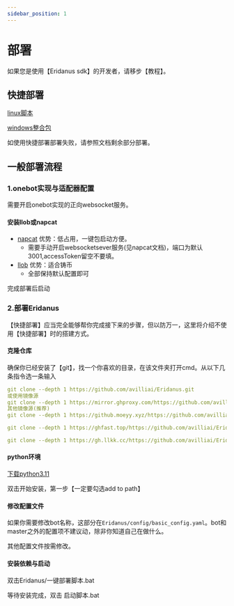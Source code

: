 ```yaml
---
sidebar_position: 1
---
```

# 部署
如果您是使用【Eridanus sdk】的开发者，请移步【教程】。
## 快捷部署
[linux脚本](https://gitee.com/laixi_lingdun/eridanus_deploy)

[windows整合包](https://github.com/avilliai/Eridanus/releases)

如使用快捷部署部署失败，请参照文档剩余部分部署。
## 一般部署流程
### 1.onebot实现与适配器配置
需要开启onebot实现的正向websocket服务。
#### 安装llob或napcat
- [napcat](https://napneko.github.io/) 优势：低占用，一键包启动方便。
  - 需要手动开启websocketsever服务(见napcat文档)，端口为默认3001,accessToken留空不要填。
- [llob](https://llonebot.github.io/zh-CN/guide/getting-started) 优势：适合铸币
  - 全部保持默认配置即可

完成部署后启动
### 2.部署Eridanus
【快捷部署】应当完全能够帮你完成接下来的步骤，但以防万一，这里将介绍不使用【快捷部署】时的搭建方式。
#### 克隆仓库 
确保你已经安装了【git】，找一个你喜欢的目录，在该文件夹打开cmd。从以下几条指令选一条输入
```yaml
git clone --depth 1 https://github.com/avilliai/Eridanus.git
或使用镜像源
git clone --depth 1 https://mirror.ghproxy.com/https://github.com/avilliai/Eridanus.git
其他镜像源(推荐)
git clone --depth 1 https://github.moeyy.xyz/https://github.com/avilliai/Eridanus.git

git clone --depth 1 https://ghfast.top/https://github.com/avilliai/Eridanus.git

git clone --depth 1 https://gh.llkk.cc/https://github.com/avilliai/Eridanus.git
```
#### python环境
[下载python3.11](https://mirrors.huaweicloud.com/python/3.11.0/python-3.11.0-amd64.exe)

双击开始安装，第一步【一定要勾选add to path】
#### 修改配置文件
如果你需要修改bot名称，这部分在`Eridanus/config/basic_config.yaml`。bot和master之外的配置项不建议动，除非你知道自己在做什么。

其他配置文件按需修改。
#### 安装依赖与启动
双击Eridanus/一键部署脚本.bat

等待安装完成，双击 启动脚本.bat




